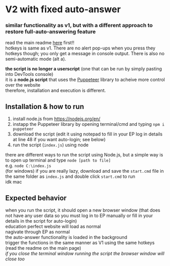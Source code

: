 # V2 with fixed auto-answer

### similar functionality as v1, but with a different approach to restore full-auto-answering feature  
read the main readme [here](https://github.com/KEN-2000l/EducationPerfected#readme) first!!  
hotkeys is same as v1. There are no alert pop-ups when you press they hotkeys though; you only get a message in console output. There is also no semi-automatic mode (alt a).  
  
**the script is no longer a userscript** (one that can be run by simply pasting into DevTools console)  
it is a **node.js script** that uses the [Puppeteer](https://github.com/puppeteer/puppeteer) library to acheive more control over the website  
therefore, installation and execution is different.  

## Installation & how to run  
1. install node.js from https://nodejs.org/en/
2. instapp the Puppeteer library by opening terminal/cmd and typing `npm i puppeteer`
3. download the script (edit it using notepad to fill in your EP log in details at line 48 if you want auto-login; see below)
4. run the script (`index.js`) using node

there are different ways to run the script using Node.js, but a simple way is to open up terminal and type `node [path to file]`  
e.g. `node C:\index.js`  
(for windows) if you are really lazy, download and save the `start.cmd` file in the same folder as `index.js` and double click `start.cmd` to run  
idk mac

## Expected behavior  
when you run the script, it should open a new browser window (that does not have any user data so you must log in to EP manually or fill in your details in the script for auto-login)  
education perfect website will load as normal  
nagivate through EP as normal  
the auto-answer functionality is loaded in the background  
trigger the functions in the same manner as V1 using the same hotkeys (read the readme on the main page)  
_if you close the terminal window running the script the browser window will close too_

